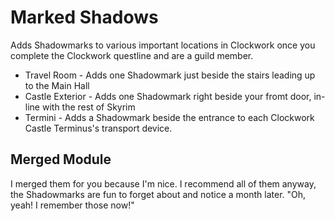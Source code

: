 # Marked Shadows

Adds Shadowmarks to various important locations in Clockwork once you complete the Clockwork questline and are a guild member.

* Travel Room - Adds one Shadowmark just beside the stairs leading up to the Main Hall
* Castle Exterior - Adds one Shadowmark right beside your fromt door, in-line with the rest of Skyrim
* Termini - Adds a Shadowmark beside the entrance to each Clockwork Castle Terminus's transport device.

## Merged Module

I merged them for you because I'm nice. I recommend all of them anyway, the Shadowmarks are fun to forget about and notice a month later. "Oh, yeah! I remember those now!"

